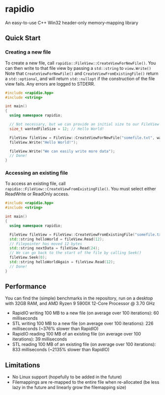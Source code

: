 # rapidio
An easy-to-use C++ Win32 header-only memory-mapping library

## Quick Start
### Creating a new file
To create a new file, call `rapidio::FileView::CreateViewForNewFile()`. You can then write to that file view by passing a `std::string` to `view.Write()`
Note that `CreateViewForNewFile()` and `CreateViewFromExistingFile()` return a `std::optional`, and will return `std::nullopt` if the construction of the file view fails. Any errors are logged to STDERR.
```cpp
#include <rapidio.hpp>
#include <string>

int main()
{
  using namespace rapidio;

  // Not necessary, but we can provide an initial size to our FileView making it already create a file of that size
  size_t wantedFileSize = 12; // Hello World!

  FileView fileView = FileView::CreateViewForNewFile("somefile.txt", wantedFileSize).value();
  fileView.Write("Hello World!");

  fileView.Write("We can easily write more data");
  // Done!
}
```

### Accessing an existing file
To access an existing file, call `rapidio::FileView::CreateViewFromExistingFile()`. You must select either ReadWrite or ReadOnly access.
```cpp
#include <rapidio.hpp>
#include <string>

int main()
{
  using namespace rapidio;

  FileView fileView = FileView::CreateViewFromExistingFile("somefile.txt", FileAccessMode::ReadOnly, FileOpenMode::OpenExisting).value();
  std::string helloWorld = fileView.Read(12);
  // Filepointer has moved 12 bytes
  std::string nextData = fileView.Read(24);
  // We can go back to the start of the file by calling Seek()
  fileView.Seek(0);
  std::string helloWorldAgain = fileView.Read(12);
  // Done!
}
```

## Performance
You can find the (simple) benchmarks in the repository, run on a desktop with 32GB RAM, and AMD Ryzen 9 5900X 12-Core Processor @ 3.70 GHz

- RapidIO writing 100 MB to a new file (on average over 100 iterations): 60 milliseconds
- STL writing 100 MB to a new file (on average over 100 iterations): 226 milliseconds (~376% slower than RapidIO)
- RapidIO reading 100 MB of an existing file (on average over 100 iterations): 39 milliseconds
- STL reading 100 MB of an existing file (on average over 100 iterations): 833 milliseconds (~2135% slower than RapidIO)

## Limitations
- No Linux support (hopefully to be added in the future)
- Filemappings are re-mapped to the entire file when re-allocated (be less lazy in the future and linearly grow the filemapping size)
